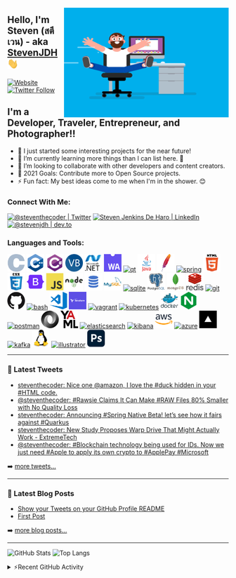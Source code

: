 [<img alt="logo" align="right" height="250" width="375" src="assets/coder.gif" />](# "Logo")

## Hello, I'm Steven (สตีเวน) - aka [StevenJDH][website] <img alt="waving hand" src="assets/Hi.gif" width="25px">

[![Website](https://img.shields.io/website?down_color=green&down_message=Full&label=🍺Buy%20me%20a%20beer&style=for-the-badge&up_color=yellow&up_message=Thirsty&url=https%3A%2F%2Fwww.paypal.me%2Fstevenjdh%2F5)](https://www.paypal.me/stevenjdh/5 "Buy me a beer with PayPal")
[![Twitter Follow](https://img.shields.io/twitter/follow/steventhecoder?color=1DA1F2&logo=twitter&label=Twitter%20%7C%20Follow%20Me&style=for-the-badge)](https://twitter.com/intent/follow?original_referer=https%3A%2F%2Fgithub.com%2FStevenJDH&screen_name=steventhecoder "Follow me on Twitter")


## I'm a Developer, Traveler, Entrepreneur, and Photographer!!

- 🔭 I just started some interesting projects for the near future!
- 🌱 I’m currently learning more things than I can list here. 🤣
- 👯 I’m looking to collaborate with other developers and content creators.
- 🥅 2021 Goals: Contribute more to Open Source projects.
- ⚡ Fun fact: My best ideas come to me when I'm in the shower. 😊

### Connect With Me:

[<img alt="@steventhecoder | Twitter" width="22px" src="https://cdn.jsdelivr.net/npm/simple-icons@v3/icons/twitter.svg" />][twitter]
[<img alt="Steven Jenkins De Haro | LinkedIn" width="22px" src="https://cdn.jsdelivr.net/npm/simple-icons@v3/icons/linkedin.svg" />][linkedin]
[<img alt="@stevenjdh | dev.to" width="22px" src="https://cdn.jsdelivr.net/npm/simple-icons@v3/icons/dev-dot-to.svg" />][devto]

### Languages and Tools:

[<img alt="c" width="40px" src="https://raw.githubusercontent.com/devicons/devicon/master/icons/c/c-original.svg" />](https://www.cprogramming.com/ "C")
[<img alt="cplusplus" width="40px" src="https://raw.githubusercontent.com/devicons/devicon/master/icons/cplusplus/cplusplus-original.svg" />](https://www.w3schools.com/cpp/ "C++")
[<img alt="csharp" width="40px" src="https://raw.githubusercontent.com/devicons/devicon/master/icons/csharp/csharp-original.svg" />](https://www.w3schools.com/cs/ "C#")
[<img alt="visual basic .net" width="40px" src="https://raw.githubusercontent.com/github/explore/80688e429a7d4ef2fca1e82350fe8e3517d3494d/topics/visual-basic/visual-basic.png" />](https://www.tutorialspoint.com/vb.net/index.htm "Visual Basic .NET")
[<img alt="dotnet" width="40px" src="https://raw.githubusercontent.com/devicons/devicon/master/icons/dot-net/dot-net-original-wordmark.svg" />](https://dotnet.microsoft.com/ ".NET Framework")
[<img alt="webassembly" width="40px" src="https://raw.githubusercontent.com/github/explore/80688e429a7d4ef2fca1e82350fe8e3517d3494d/topics/web-assembly/web-assembly.png" />](https://webassembly.org/ "WebAssembly")
[<img alt="qt" width="40px" src="https://upload.wikimedia.org/wikipedia/commons/0/0b/Qt_logo_2016.svg" />](https://www.qt.io/ "Qt")
[<img alt="java" width="40px" src="https://raw.githubusercontent.com/devicons/devicon/master/icons/java/java-original-wordmark.svg" />](https://www.java.com "Java")
[<img alt="maven" width="40px" src="https://raw.githubusercontent.com/github/explore/80688e429a7d4ef2fca1e82350fe8e3517d3494d/topics/maven/maven.png" />](https://maven.apache.org/ "Maven")
[<img alt="spring" width="40px" src="https://www.vectorlogo.zone/logos/springio/springio-icon.svg" />](https://spring.io/ "Spring")
[<img alt="html5" width="40px" src="https://raw.githubusercontent.com/devicons/devicon/master/icons/html5/html5-original-wordmark.svg" />](https://www.w3.org/html/ "HTML5")
[<img alt="css3" width="40px" src="https://raw.githubusercontent.com/devicons/devicon/master/icons/css3/css3-original-wordmark.svg" />](https://www.w3schools.com/css/ "CSS3")
[<img alt="bootstrap" width="40px" src="https://raw.githubusercontent.com/devicons/devicon/master/icons/bootstrap/bootstrap-plain.svg" />](https://getbootstrap.com "Bootstrap")
[<img alt="javascript" width="40px" src="https://raw.githubusercontent.com/devicons/devicon/master/icons/javascript/javascript-original.svg" />](https://developer.mozilla.org/en-US/docs/Web/JavaScript "JavaScript")
[<img alt="nodejs" width="40px" src="https://raw.githubusercontent.com/devicons/devicon/master/icons/nodejs/nodejs-original-wordmark.svg" />](https://nodejs.org "Node.js")
[<img alt="sql" width="40px" src="https://raw.githubusercontent.com/github/explore/80688e429a7d4ef2fca1e82350fe8e3517d3494d/topics/sql/sql.png" />](https://www.w3schools.com/sql/ "SQL")
[<img alt="mysql" width="40px" src="https://raw.githubusercontent.com/devicons/devicon/master/icons/mysql/mysql-original-wordmark.svg" />](https://www.mysql.com/ "MySQL")
[<img alt="sqlite" width="40px" src="https://www.vectorlogo.zone/logos/sqlite/sqlite-icon.svg" />](https://www.sqlite.org/ "SQLite")
[<img alt="postgresql" width="40px" src="https://raw.githubusercontent.com/devicons/devicon/master/icons/postgresql/postgresql-original-wordmark.svg" />](https://www.postgresql.org "PostgreSQL")
[<img alt="mongodb" width="40px" src="https://raw.githubusercontent.com/devicons/devicon/master/icons/mongodb/mongodb-original-wordmark.svg" />](https://www.mongodb.com/ "MongoDB")
[<img alt="redis" width="40px" src="https://raw.githubusercontent.com/devicons/devicon/master/icons/redis/redis-original-wordmark.svg" />](https://redis.io "Redis")
[<img alt="git" width="40px" src="https://www.vectorlogo.zone/logos/git-scm/git-scm-icon.svg" />](https://git-scm.com/ "Git")
[<img alt="github" width="40px" src="https://raw.githubusercontent.com/github/explore/78df643247d429f6cc873026c0622819ad797942/topics/github/github.png" />](https://github.com "GitHub")
[<img alt="bash" width="40px" src="https://www.vectorlogo.zone/logos/gnu_bash/gnu_bash-icon.svg" />](https://www.gnu.org/software/bash/ "Bash")
[<img alt="visual studio code" width="40px" src="https://raw.githubusercontent.com/github/explore/80688e429a7d4ef2fca1e82350fe8e3517d3494d/topics/visual-studio-code/visual-studio-code.png" />](https://code.visualstudio.com "Visual Studio Code")
[<img alt="terraform" width="40px" src="https://raw.githubusercontent.com/github/explore/80688e429a7d4ef2fca1e82350fe8e3517d3494d/topics/terraform/terraform.png" />](https://www.terraform.io/ "Terraform")
[<img alt="vagrant" width="40px" src="https://www.vectorlogo.zone/logos/vagrantup/vagrantup-icon.svg" />](https://www.vagrantup.com/ "Vagrant")
[<img alt="kubernetes" width="40px" src="https://www.vectorlogo.zone/logos/kubernetes/kubernetes-icon.svg" />](https://kubernetes.io "Kubernetes")
[<img alt="docker" width="40px" src="https://raw.githubusercontent.com/devicons/devicon/master/icons/docker/docker-original-wordmark.svg" />](https://www.docker.com/ "Docker")
[<img alt="nginx" width="40px" src="https://raw.githubusercontent.com/devicons/devicon/master/icons/nginx/nginx-original.svg" />](https://www.nginx.com "Nginx")
[<img alt="postman" width="40px" src="https://www.vectorlogo.zone/logos/getpostman/getpostman-icon.svg" />](https://postman.com "Postman")
[<img alt="json" width="40px" src="https://raw.githubusercontent.com/github/explore/80688e429a7d4ef2fca1e82350fe8e3517d3494d/topics/json/json.png" />](https://www.w3schools.com/js/js_json_intro.asp "JSON")
[<img alt="yaml" width="40px" src="https://raw.githubusercontent.com/github/explore/80688e429a7d4ef2fca1e82350fe8e3517d3494d/topics/yaml/yaml.png" />](https://www.tutorialspoint.com/yaml/index.htm "YAML")
[<img alt="elasticsearch" width="40px" src="https://www.vectorlogo.zone/logos/elastic/elastic-icon.svg" />](https://www.elastic.co "Elasticsearch")
[<img alt="kibana" width="40px" src="https://www.vectorlogo.zone/logos/elasticco_kibana/elasticco_kibana-icon.svg" />](https://www.elastic.co/kibana "Kibana")
[<img alt="aws" width="40px" src="https://raw.githubusercontent.com/devicons/devicon/master/icons/amazonwebservices/amazonwebservices-original-wordmark.svg" />](https://aws.amazon.com "AWS")
[<img alt="azure" width="40px" src="https://www.vectorlogo.zone/logos/microsoft_azure/microsoft_azure-icon.svg" />](https://azure.microsoft.com "Azure")
[<img alt="vercel" width="40px" src="https://raw.githubusercontent.com/github/explore/3c66f1237835e0b877190fbea528d0ebece7bccf/topics/vercel/vercel.png" />](https://vercel.com "Vercel")
[<img alt="kafka" width="40px" src="https://www.vectorlogo.zone/logos/apache_kafka/apache_kafka-icon.svg" />](https://kafka.apache.org/ "Kafka")
[<img alt="linux" width="40px" src="https://raw.githubusercontent.com/devicons/devicon/master/icons/linux/linux-original.svg" />](https://www.linux.org/ "Linux")
[<img alt="illustrator" width="40px" src="https://www.vectorlogo.zone/logos/adobe_illustrator/adobe_illustrator-icon.svg" />](https://www.adobe.com/products/illustrator.html "Illustrator")
[<img alt="photoshop" width="40px" src="https://raw.githubusercontent.com/devicons/devicon/master/icons/photoshop/photoshop-plain.svg" />](https://www.adobe.com/products/photoshop.html "Photoshop")

---

### 📱 Latest Tweets

<!-- TWITTER:START -->
- [steventhecoder: Nice one @amazon, I love the #duck hidden in your #HTML code.](https://rss.app/articles/cb4e791f6f6d729c074351566bd3a7c508111d6e0c2bb7f7c7ec9312808568c3e70dea4f2d899a2db0bd6b7ed812099666d46fe5c61078158e33c26b84)
- [@steventhecoder: #Rawsie Claims It Can Make #RAW Files 80% Smaller with No Quality Loss](https://rss.app/articles/cb4e791f6f6d729c074351566bd3a7c508111d6e0c2bb7f7c7ec9312808568c3e70dea4f2d899a2db0bd6b7ed8170f9766d66de5ca167c128a3cc56083)
- [steventhecoder: Announcing #Spring Native Beta!  let’s see how it fairs against #Quarkus](https://rss.app/articles/cb4e791f6f6d729c074351566bd3a7c508111d6e0c2bb7f7c7ec9312808568c3e70dea4f2d899a2db0bd6b7ed8140b9668d36ee1cb1a7f118a3dc36388)
- [steventhecoder: New Study Proposes Warp Drive That Might Actually Work - ExtremeTech](https://rss.app/articles/cb4e791f6f6d729c074351566bd3a7c508111d6e0c2bb7f7c7ec9312808568c3e70dea4f2d899a2db0bd6b7ed91d0c9768d360e8c01b72108e3acc6384)
- [@steventhecoder: #Blockchain technology being used for IDs. Now we just need #Apple to apply its own crypto to #ApplePay  #Microsoft](https://rss.app/articles/cb4e791f6f6d729c074351566bd3a7c508111d6e0c2bb7f7c7ec9312808568c3e70dea4f2d899a2db0bd6b7ed9130e9065dd6de3c1177e158f3ec26085)
<!-- TWITTER:END -->

➡️ [more tweets...](https://twitter.com/steventhecoder)

---

### 📕 Latest Blog Posts

<!-- BLOG-POST-LIST:START -->
- [Show your Tweets on your GitHub Profile README](https://dev.to/stevenjdh/show-your-tweets-on-your-github-profile-readme-141i)
- [First Post](https://dev.to/stevenjdh/first-post-5c0e)
<!-- BLOG-POST-LIST:END -->

➡️ [more blog posts...](https://dev.to/stevenjdh)

---

![GitHub Stats](https://github-readme-stats.stevenjdh.vercel.app/api?username=stevenjdh&show_icons=true&hide_border=true)
![Top Langs](https://github-readme-stats.stevenjdh.vercel.app/api/top-langs/?username=stevenjdh&layout=compact&hide_border=true&langs_count=8)

<details>
  <summary>⚡Recent GitHub Activity</summary>

<!--START_SECTION:activity-->
1. 💪 Opened PR [#1376](https://github.com/dapr/docs/pull/1376) in [dapr/docs](https://github.com/dapr/docs)
2. ❗️ Closed issue [#1](https://github.com/StevenJDH/Amazon-Stock-Tracker/issues/1) in [StevenJDH/Amazon-Stock-Tracker](https://github.com/StevenJDH/Amazon-Stock-Tracker)
<!--END_SECTION:activity-->

</details>

[website]: https://github.com/StevenJDH "GitHub"
[twitter]: https://twitter.com/steventhecoder "Twitter"
[linkedin]:https://www.linkedin.com/in/stevendeharo "LinkedIn"
[devto]: https://dev.to/stevenjdh "dev.to"
